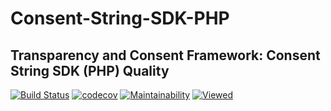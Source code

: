 # Consent-String-SDK-PHP
Transparency and Consent Framework: Consent String SDK (PHP)
 Quality
 --------------
 [![Build Status](https://api.travis-ci.org/mifefr/Consent-String-SDK-PHP.png?branch=master)](https://api.travis-ci.org/mifefr/Consent-String-SDK-PHP)
 [![codecov](https://codecov.io/gh/mifefr/Consent-String-SDK-PHP/branch/master/graph/badge.svg)](https://codecov.io/gh/mifefr/Consent-String-SDK-PHP)
 [![Maintainability](https://api.codeclimate.com/v1/badges/72505332985c27a432b2/maintainability)](https://codeclimate.com/github/mifefr/Consent-String-SDK-PHP)
 [![Viewed](http://hits.dwyl.com/mifefr/Consent-String-SDK-PHP.svg)](http://hits.dwyl.com/mifefr/Consent-String-SDK-PHP)
